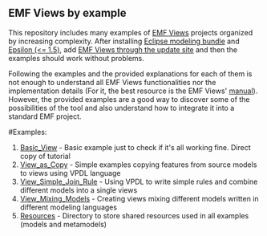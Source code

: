 ## EMF Views by example

This repository includes many examples of [EMF Views](https://www.atlanmod.org/emfviews/) projects organized by increasing complexity. After installing [Eclipse modeling bundle](https://www.eclipse.org/modeling/) and [Epsilon (<= 1.5)](https://www.eclipse.org/epsilon/download/), add [EMF Views through the update site](https://www.atlanmod.org/updates/emfviews/snapshot/) and then the examples should work without problems.

Following the examples and the provided explanations for each of them is not enough to understand all EMF Views functionalities nor the implementation details (For it, the best resource is the EMF Views' [manual](https://www.atlanmod.org/emfviews/manual/)). However, the provided examples are a good way to discover some of the possibilities of the tool and also understand how to integrate it into a standard EMF project.

#Examples:
1. [Basic_View](/1_Basic_View/) - Basic example just to check if it's all working fine. Direct copy of tutorial
2. [View_as_Copy](/2_View_as_Copy/) - Simple examples copying features from source models to views using VPDL language
3. [View_Simple_Join_Rule](/3_View_Simple_Join_Rule/) - Using VPDL to write simple rules and combine different models into a single views
4. [View_Mixing_Models](/4_View_Mixing_Models/) - Creating views mixing different models written in different modeling languages
5. [Resources](/Resources/) - Directory to store shared resources used in all examples (models and metamodels)

